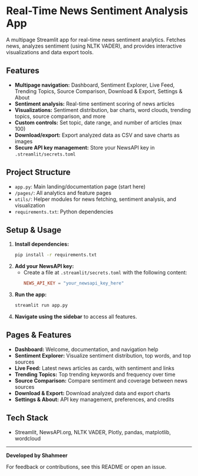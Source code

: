 # Real-Time News Sentiment Analysis App

A multipage Streamlit app for real-time news sentiment analytics. Fetches news, analyzes sentiment (using NLTK VADER), and provides interactive visualizations and data export tools.

## Features
- **Multipage navigation:** Dashboard, Sentiment Explorer, Live Feed, Trending Topics, Source Comparison, Download & Export, Settings & About
- **Sentiment analysis:** Real-time sentiment scoring of news articles
- **Visualizations:** Sentiment distribution, bar charts, word clouds, trending topics, source comparison, and more
- **Custom controls:** Set topic, date range, and number of articles (max 100)
- **Download/export:** Export analyzed data as CSV and save charts as images
- **Secure API key management:** Store your NewsAPI key in `.streamlit/secrets.toml`

## Project Structure
- `app.py`: Main landing/documentation page (start here)
- `/pages/`: All analytics and feature pages
- `utils/`: Helper modules for news fetching, sentiment analysis, and visualization
- `requirements.txt`: Python dependencies

## Setup & Usage
1. **Install dependencies:**
   ```bash
   pip install -r requirements.txt
   ```
2. **Add your NewsAPI key:**
   - Create a file at `.streamlit/secrets.toml` with the following content:
     ```toml
     NEWS_API_KEY = "your_newsapi_key_here"
     ```
3. **Run the app:**
   ```bash
   streamlit run app.py
   ```
4. **Navigate using the sidebar** to access all features.

## Pages & Features
- **Dashboard:** Welcome, documentation, and navigation help
- **Sentiment Explorer:** Visualize sentiment distribution, top words, and top sources
- **Live Feed:** Latest news articles as cards, with sentiment and links
- **Trending Topics:** Top trending keywords and frequency over time
- **Source Comparison:** Compare sentiment and coverage between news sources
- **Download & Export:** Download analyzed data and export charts
- **Settings & About:** API key management, preferences, and credits

## Tech Stack
- Streamlit, NewsAPI.org, NLTK VADER, Plotly, pandas, matplotlib, wordcloud

---
**Developed by Shahmeer**

For feedback or contributions, see this README or open an issue.
